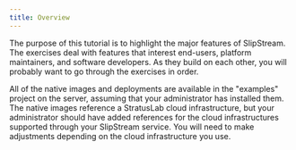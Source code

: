 ```yaml
---
title: Overview
---
```


The purpose of this tutorial is to highlight the major features of
SlipStream.  The exercises deal with features that interest
end-users, platform maintainers, and software developers.  As they
build on each other, you will probably want to go through the
exercises in order.

All of the native images and deployments are available in the
"examples" project on the server, assuming that your administrator has
installed them.  The native images reference a StratusLab cloud
infrastructure, but your administrator should have added references
for the cloud infrastructures supported through your SlipStream
service.  You will need to make adjustments depending on the cloud
infrastructure you use.
